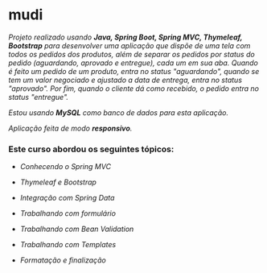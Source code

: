 # mudi

*Projeto realizado usando **Java, Spring Boot, Spring MVC, Thymeleaf, Bootstrap** para desenvolver uma aplicação que dispõe de uma tela com todos os pedidos dos produtos, além de separar os pedidos por status do pedido (aguardando, aprovado e entregue), cada um em sua aba. Quando é feito um pedido de um produto, entra no status "aguardando", quando se tem um valor negociado e ajustado a data de entrega, entra no status "aprovado". Por fim, quando o cliente dá como recebido, o pedido entra no status "entregue".*

*Estou usando **MySQL** como banco de dados para esta aplicação.*

*Aplicação feita de modo **responsivo**.*

### Este curso abordou os seguintes tópicos:

* *Conhecendo o Spring MVC*

* *Thymeleaf e Bootstrap*

* *Integração com Spring Data*

* *Trabalhando com formulário*

* *Trabalhando com Bean Validation*

* *Trabalhando com Templates*

* *Formatação e finalização*
